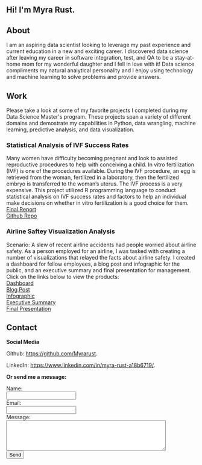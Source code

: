 ## Hi! I'm Myra Rust.
## About

I am an aspiring data scientist looking to leverage my past experience and current education in a new and exciting career. I discovered data science after leaving my career in software integration, test, and QA to be a stay-at-home mom for my wonderful daughter and I fell in love with it! Data science compliments my natural analytical personality and I enjoy using technology and machine learning to solve problems and provide answers. 

## Work

Please take a look at some of my favorite projects I completed during my Data Science Master's program. These projects span a variety of different domains and demostrate my capabilities in Python, data wrangling, machine learning, predictive analysis, and data visualization.

<html>
   <body>
      <h3>Statistical Analysis of IVF Success Rates</h3>
      <p>
         Many women have difficulty becoming pregnant and look to assisted reproductive procedures to help with conceiving a child. In vitro fertilization (IVF) is one of the procedures available. During the IVF procedure, an egg is retrieved from the woman, fertilized in a laboratory, then the fertilized embryo is transferred to the woman’s uterus. The IVF process is a very expensive. This project utilized R programming language to conduct statistical analysis on IVF success rates and factors to help an individual make decisions on whether in vitro fertilization is a good choice for them.
         <br><a href="https://github.com/Myrarust/IVF-Success-Rate-Statistical-Analysis/blob/master/IVF%20Project%20Final%20Report.pdf">Final Report</a>
         <br><a href="https://github.com/Myrarust/IVF-Success-Rate-Statistical-Analysis">Github Repo</a></p>
   </body>
   <body>
      <h3>Airline Saftey Visualization Analysis</h3>
      <p>
         Scenario: A slew of recent airline accidents had people worried about airline safety. As a person employed for an airline, I was tasked with creating a number of visualizations that relayed the facts about airline safety. I created a dashboard for fellow employees, a blog post and infographic for the public, and an executive summary and final presentation for management. Click on the links below to view the products:
         <br><a href="https://github.com/Myrarust/Airline-Safety-Visualization-Analysis/blob/main/Employee Dashboard.pdf">Dashboard</a>
         <br><a href="https://github.com/Myrarust/Airline-Safety-Visualization-Analysis/blob/main/BlogPost.pdf">Blog Post</a>
         <br><a href="https://github.com/Myrarust/Airline-Safety-Visualization-Analysis/blob/main/Infographic.pdf">Infographic</a>
         <br><a href="https://github.com/Myrarust/Airline-Safety-Visualization-Analysis/blob/main/Executive%20Summary.pdf">Executive Summary</a>
         <br><a href="https://github.com/Myrarust/Airline-Safety-Visualization-Analysis/blob/main/Final%20Presentation.pdf">Final Presentation</a></p>
   </body>
</html>


## Contact

**Social Media**
<html>
   <body>
      <p>
         Github: <a href="https://github.com/Myrarust">https://github.com/Myrarust</a>.
      </p>
   </body>
</html>
<html>
   <body>
      <p>
         LinkedIn: <a href="https://www.linkedin.com/in/myra-rust-a18b6719/">https://www.linkedin.com/in/myra-rust-a18b6719/</a>.
      </p>
   </body>
</html>

**Or send me a message:**
<form
  action="https://formspree.io/f/mrgrdplp"
  method="POST"
>
  <label>
    Name:     
    <br><input type="text" name="name" required="">
  </label>
  <label>
    <br>Email:    
    <br><input type="email" name="_replyto" required="">
  </label>
  <label>
    <br>Message:  
    <br><textarea name="message" rows="5" cols="50"></textarea>
  </label>
  <!-- your other form fields go here -->
  <br><button type="submit">Send</button>
</form>
